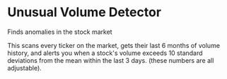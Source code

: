# Unusual Volume Detector
 Finds anomalies in the stock market

This scans every ticker on the market, gets their last 6 months of volume history, and alerts you when a stock's volume exceeds 10 standard deviations from the mean within the last 3 days. (these numbers are all adjustable).
